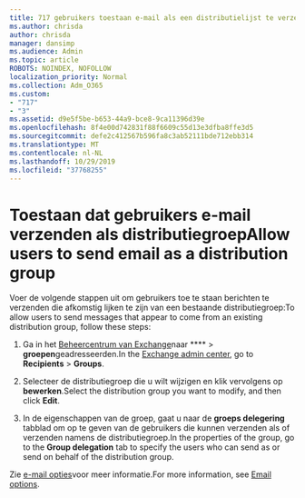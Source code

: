 ```yaml
---
title: 717 gebruikers toestaan e-mail als een distributielijst te verzenden
ms.author: chrisda
author: chrisda
manager: dansimp
ms.audience: Admin
ms.topic: article
ROBOTS: NOINDEX, NOFOLLOW
localization_priority: Normal
ms.collection: Adm_O365
ms.custom:
- "717"
- "3"
ms.assetid: d9e5f5be-b653-44a9-bce8-9ca11396d39e
ms.openlocfilehash: 8f4e00d742831f88f6609c55d13e3dfba8ffe3d5
ms.sourcegitcommit: defe2c412567b596fa8c3ab52111bde712ebb314
ms.translationtype: MT
ms.contentlocale: nl-NL
ms.lasthandoff: 10/29/2019
ms.locfileid: "37768255"
---
```

# <a name="allow-users-to-send-email-as-a-distribution-group"></a><span data-ttu-id="05ea2-102">Toestaan dat gebruikers e-mail verzenden als distributiegroep</span><span class="sxs-lookup"><span data-stu-id="05ea2-102">Allow users to send email as a distribution group</span></span>

<span data-ttu-id="05ea2-103">Voer de volgende stappen uit om gebruikers toe te staan berichten te verzenden die afkomstig lijken te zijn van een bestaande distributiegroep:</span><span class="sxs-lookup"><span data-stu-id="05ea2-103">To allow users to send messages that appear to come from an existing distribution group, follow these steps:</span></span>

1. <span data-ttu-id="05ea2-104">Ga in het [Beheercentrum van Exchange](https://outlook.office365.com/ecp/)naar \*\*\*\* \> **groepen**geadresseerden.</span><span class="sxs-lookup"><span data-stu-id="05ea2-104">In the [Exchange admin center](https://outlook.office365.com/ecp/), go to **Recipients** \> **Groups**.</span></span>

2. <span data-ttu-id="05ea2-105">Selecteer de distributiegroep die u wilt wijzigen en klik vervolgens op **bewerken**.</span><span class="sxs-lookup"><span data-stu-id="05ea2-105">Select the distribution group you want to modify, and then click **Edit**.</span></span>

3. <span data-ttu-id="05ea2-106">In de eigenschappen van de groep, gaat u naar de **groeps delegering** tabblad om op te geven van de gebruikers die kunnen verzenden als of verzenden namens de distributiegroep.</span><span class="sxs-lookup"><span data-stu-id="05ea2-106">In the properties of the group, go to the **Group delegation** tab to specify the users who can send as or send on behalf of the distribution group.</span></span>

<span data-ttu-id="05ea2-107">Zie [e-mail opties](https://technet.microsoft.com/library/bb124513.aspx#groupdelegation)voor meer informatie.</span><span class="sxs-lookup"><span data-stu-id="05ea2-107">For more information, see [Email options](https://technet.microsoft.com/library/bb124513.aspx#groupdelegation).</span></span>
